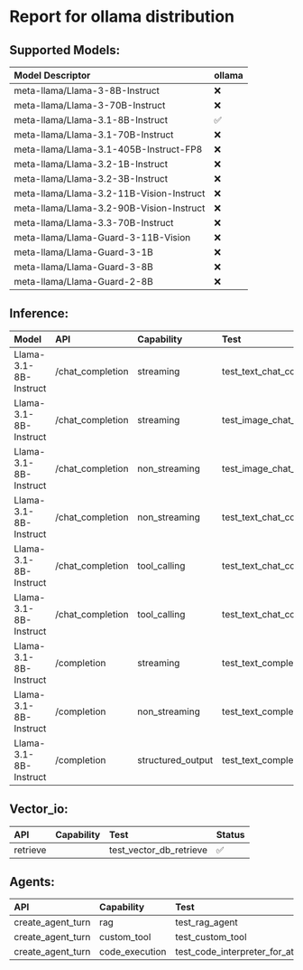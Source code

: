 # Report for ollama distribution

## Supported Models:
| Model Descriptor | ollama |
|:---|:---|
| meta-llama/Llama-3-8B-Instruct | ❌ |
| meta-llama/Llama-3-70B-Instruct | ❌ |
| meta-llama/Llama-3.1-8B-Instruct | ✅ |
| meta-llama/Llama-3.1-70B-Instruct | ❌ |
| meta-llama/Llama-3.1-405B-Instruct-FP8 | ❌ |
| meta-llama/Llama-3.2-1B-Instruct | ❌ |
| meta-llama/Llama-3.2-3B-Instruct | ❌ |
| meta-llama/Llama-3.2-11B-Vision-Instruct | ❌ |
| meta-llama/Llama-3.2-90B-Vision-Instruct | ❌ |
| meta-llama/Llama-3.3-70B-Instruct | ❌ |
| meta-llama/Llama-Guard-3-11B-Vision | ❌ |
| meta-llama/Llama-Guard-3-1B | ❌ |
| meta-llama/Llama-Guard-3-8B | ❌ |
| meta-llama/Llama-Guard-2-8B | ❌ |

## Inference:
| Model | API | Capability | Test | Status |
|:----- |:-----|:-----|:-----|:-----|
| Llama-3.1-8B-Instruct | /chat_completion | streaming | test_text_chat_completion_streaming | ✅ |
| Llama-3.1-8B-Instruct | /chat_completion | streaming | test_image_chat_completion_streaming | ❌ |
| Llama-3.1-8B-Instruct | /chat_completion | non_streaming | test_image_chat_completion_non_streaming | ❌ |
| Llama-3.1-8B-Instruct | /chat_completion | non_streaming | test_text_chat_completion_non_streaming | ✅ |
| Llama-3.1-8B-Instruct | /chat_completion | tool_calling | test_text_chat_completion_with_tool_calling_and_streaming | ✅ |
| Llama-3.1-8B-Instruct | /chat_completion | tool_calling | test_text_chat_completion_with_tool_calling_and_non_streaming | ✅ |
| Llama-3.1-8B-Instruct | /completion | streaming | test_text_completion_streaming | ✅ |
| Llama-3.1-8B-Instruct | /completion | non_streaming | test_text_completion_non_streaming | ✅ |
| Llama-3.1-8B-Instruct | /completion | structured_output | test_text_completion_structured_output | ✅ |

## Vector_io:
| API | Capability | Test | Status |
|:-----|:-----|:-----|:-----|
| retrieve |  | test_vector_db_retrieve | ✅ |

## Agents:
| API | Capability | Test | Status |
|:-----|:-----|:-----|:-----|
| create_agent_turn | rag | test_rag_agent | ✅ |
| create_agent_turn | custom_tool | test_custom_tool | ❌ |
| create_agent_turn | code_execution | test_code_interpreter_for_attachments | ✅ |
